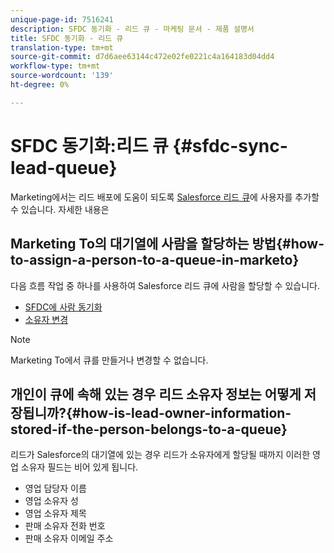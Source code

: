 ```yaml
---
unique-page-id: 7516241
description: SFDC 동기화 - 리드 큐 - 마케팅 문서 - 제품 설명서
title: SFDC 동기화 - 리드 큐
translation-type: tm+mt
source-git-commit: d7d6aee63144c472e02fe0221c4a164183d04dd4
workflow-type: tm+mt
source-wordcount: '139'
ht-degree: 0%

---
```



# SFDC 동기화:리드 큐 {#sfdc-sync-lead-queue}

Marketing에서는 리드 배포에 도움이 되도록 [Salesforce 리드 큐](https://help.salesforce.com/apex/HTViewHelpDoc?id=queues_overview.htm)에 사용자를 추가할 수 있습니다. 자세한 내용은

## Marketing To의 대기열에 사람을 할당하는 방법{#how-to-assign-a-person-to-a-queue-in-marketo}

다음 흐름 작업 중 하나를 사용하여 Salesforce 리드 큐에 사람을 할당할 수 있습니다.

* [SFDC에 사람 동기화](../../../../product-docs/core-marketo-concepts/smart-campaigns/salesforce-flow-actions/sync-person-to-sfdc.md)
* [소유자 변경](../../../../product-docs/core-marketo-concepts/smart-campaigns/salesforce-flow-actions/change-owner.md)

>[!NOTE]
>
>Marketing To에서 큐를 만들거나 변경할 수 없습니다.

## 개인이 큐에 속해 있는 경우 리드 소유자 정보는 어떻게 저장됩니까?{#how-is-lead-owner-information-stored-if-the-person-belongs-to-a-queue}

리드가 Salesforce의 대기열에 있는 경우 리드가 소유자에게 할당될 때까지 이러한 영업 소유자 필드는 비어 있게 됩니다.

* 영업 담당자 이름
* 영업 소유자 성
* 영업 소유자 제목
* 판매 소유자 전화 번호
* 판매 소유자 이메일 주소

